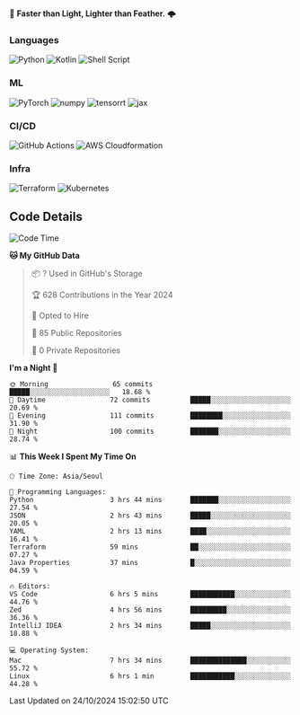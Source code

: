 :rocket: **Faster than Light, Lighter than Feather.** 🌩️


### Languages
![Python](https://img.shields.io/badge/python-3670A0?style=for-the-badge&logo=python&logoColor=ffdd54) ![Kotlin](https://img.shields.io/badge/kotlin-%237F52FF.svg?style=for-the-badge&logo=kotlin&logoColor=white) ![Shell Script](https://img.shields.io/badge/shell_script-%23121011.svg?style=for-the-badge&logo=gnu-bash&logoColor=white)


### ML
<img alt="PyTorch" src ="https://img.shields.io/badge/PyTorch-EE4C2C.svg?&style=for-the-badge&logo=PyTorch&logoColor=white"/> <img alt="numpy" src ="https://img.shields.io/badge/NumPy-013243.svg?&style=for-the-badge&logo=NumPy&logoColor=white"/> ![tensorrt](https://img.shields.io/badge/tensorrt_&_triton-000000.svg?style=for-the-badge&logo=nVIDIA&logoColor=green) ![jax](https://img.shields.io/badge/jax(novice)-%23ffffff.svg?style=for-the-badge&logo=tensorflow&logoColor=blue)


### CI/CD

![GitHub Actions](https://img.shields.io/badge/github%20actions-%232671E5.svg?style=for-the-badge&logo=githubactions&logoColor=white) ![AWS Cloudformation](https://img.shields.io/badge/AWS_Cloudformation-%23FF9900.svg?style=for-the-badge&logo=amazonwebservices&logoColor=white) 

### Infra 

![Terraform](https://img.shields.io/badge/terraform-%235835CC.svg?style=for-the-badge&logo=terraform&logoColor=white) ![Kubernetes](https://img.shields.io/badge/k3s(novice)-%23326ce5.svg?style=for-the-badge&logo=kubernetes&logoColor=white)

## Code Details

<!--START_SECTION:waka-->
![Code Time](http://img.shields.io/badge/Code%20Time-567%20hrs%207%20mins-blue)

**🐱 My GitHub Data** 

> 📦 ? Used in GitHub's Storage 
 > 
> 🏆 628 Contributions in the Year 2024
 > 
> 💼 Opted to Hire
 > 
> 📜 85 Public Repositories 
 > 
> 🔑 0 Private Repositories 
 > 
**I'm a Night 🦉** 

```text
🌞 Morning                65 commits          █████░░░░░░░░░░░░░░░░░░░░   18.68 % 
🌆 Daytime                72 commits          █████░░░░░░░░░░░░░░░░░░░░   20.69 % 
🌃 Evening                111 commits         ████████░░░░░░░░░░░░░░░░░   31.90 % 
🌙 Night                  100 commits         ███████░░░░░░░░░░░░░░░░░░   28.74 % 
```


📊 **This Week I Spent My Time On** 

```text
🕑︎ Time Zone: Asia/Seoul

💬 Programming Languages: 
Python                   3 hrs 44 mins       ███████░░░░░░░░░░░░░░░░░░   27.54 % 
JSON                     2 hrs 43 mins       █████░░░░░░░░░░░░░░░░░░░░   20.05 % 
YAML                     2 hrs 13 mins       ████░░░░░░░░░░░░░░░░░░░░░   16.41 % 
Terraform                59 mins             ██░░░░░░░░░░░░░░░░░░░░░░░   07.27 % 
Java Properties          37 mins             █░░░░░░░░░░░░░░░░░░░░░░░░   04.59 % 

🔥 Editors: 
VS Code                  6 hrs 5 mins        ███████████░░░░░░░░░░░░░░   44.76 % 
Zed                      4 hrs 56 mins       █████████░░░░░░░░░░░░░░░░   36.36 % 
IntelliJ IDEA            2 hrs 34 mins       █████░░░░░░░░░░░░░░░░░░░░   18.88 % 

💻 Operating System: 
Mac                      7 hrs 34 mins       ██████████████░░░░░░░░░░░   55.72 % 
Linux                    6 hrs 1 min         ███████████░░░░░░░░░░░░░░   44.28 % 
```


 Last Updated on 24/10/2024 15:02:50 UTC
<!--END_SECTION:waka-->
